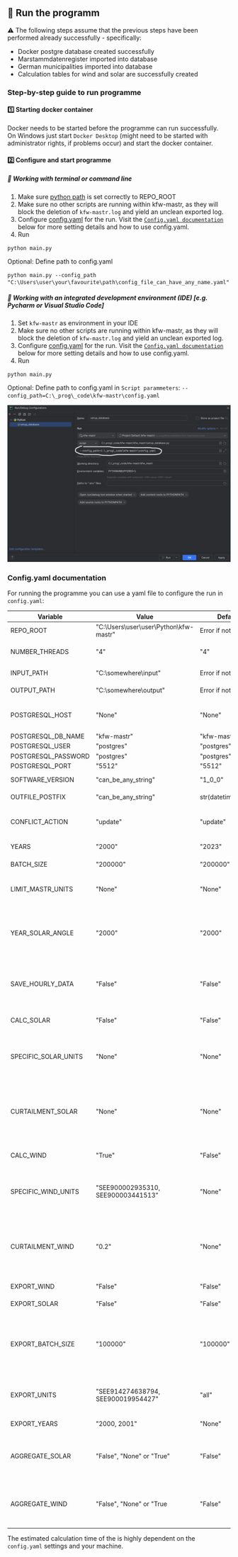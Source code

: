 ## :running: Run the programm

:warning: The following steps assume that the previous steps have been performed already successfully - specifically:
* Docker postgre database created successfully
* Marstammdatenregister imported into database
* German municipalities imported into database
* Calculation tables for wind and solar are successfully created

### Step-by-step guide to run programme

#### :one: Starting docker container

Docker needs to be started before the programme can run successfully. <br>
On Windows just start `Docker Desktop` (might need to be started with administrator rights, if problems occur) and start the docker container.

#### :two: Configure and start programme

##### :green_book: Working with terminal or command line

1. Make sure [python path](docs/setup_and_install.md#3-set-python-path) is set correctly to REPO_ROOT
2. Make sure no other scripts are running within kfw-mastr, as they will block the deletion of `kfw-mastr.log` and yield an unclean exported log.
3. Configure [config.yaml](config.yaml) for the run. Visit the [`Config.yaml documentation`](#configyaml-documentation) below for more setting details and how to use config.yaml.
4. Run 
```
python main.py
```
Optional: Define path to config.yaml
```
python main.py --config_path "C:\Users\user\your\favourite\path\config_file_can_have_any_name.yaml"
```

##### :orange_book: Working with an integrated development environment (IDE) [e.g. Pycharm or Visual Studio Code]

1. Set `kfw-mastr` as environment in your IDE
2. Make sure no other scripts are running within kfw-mastr, as they will block the deletion of `kfw-mastr.log` and yield an unclean exported log.
3. Configure [config.yaml](config.yaml) for the run. Visit the [`Config.yaml documentation`](#configyaml-documentation) below for more setting details and how to use config.yaml.
4. Run 
```
python main.py
```
Optional: Define path to config.yaml in `Script parammeters`: `--config_path=C:\_prog\_code\kfw-mastr\config.yaml`

![ide_script_parameters.png](docs/ide_script_parameters.png)



### Config.yaml documentation
For running the programme you can use a yaml file to configure the run in `config.yaml`:

| Variable             | Value                                      | Default             | Example                                             | Explanation                                                                                                                                                                    |
|----------------------|--------------------------------------------|---------------------|-----------------------------------------------------|--------------------------------------------------------------------------------------------------------------------------------------------------------------------------------|
| REPO_ROOT            | "C:\\Users\\user\\user\\Python\\kfw-mastr" | Error if not set    |                                                     | Specify path to cloned repo.                                                                                                                                                   |
| NUMBER_THREADS       | "4"                                        | "4"                 | "32"                                                | Specify number of threads for `get_solarposition()`.                                                                                                                           |
| INPUT_PATH           | "C:\\somewhere\\input"                     | Error if not set    |                                                     | Specify path to input folder with weather data.                                                                                                                                |
| OUTPUT_PATH          | "C:\\somewhere\\output"                    | Error if not set    |                                                     | Specify path to output folder.                                                                                                                                                 |
| POSTGRESQL_HOST      | "None"                                     | "None"              |                                                     | Optional: Needed if database is not setup locally, but e.g. in AZURE cloud.                                                                                                    |
| POSTGRESQL_DB_NAME   | "kfw-mastr"                                | "kfw-mastr"         |                                                     | DB name                                                                                                                                                                        |
| POSTGRESQL_USER      | "postgres"                                 | "postgres"          |                                                     | DB user                                                                                                                                                                        |
| POSTGRESQL_PASSWORD  | "postgres"                                 | "postgres"          |                                                     | DB password                                                                                                                                                                    |
| POSTGRESQL_PORT      | "5512"                                     | "5512"              |                                                     | Postgresql host port                                                                                                                                                           |
| SOFTWARE_VERSION     | "can_be_any_string"                        | "1_0_0"             | "1_12_0"                                            | Identifier for programme run.                                                                                                                                                  |
| OUTFILE_POSTFIX      | "can_be_any_string"                        | str(datetime.now()) | "2024-06-26_19-29-20"                               | Identifier for programme run.                                                                                                                                                  |
| CONFLICT_ACTION      | "update"                                   | "update"            | "update" or "skip_existing_row"                     | Decide what to do when calculation is performed for unit that exists already in result table                                                                                   |
| YEARS                | "2000"                                     | "2023"              | "2000, 2001, 2003, 2012, 2022, 2023"                | Specify years to calculate.                                                                                                                                                    |
| BATCH_SIZE           | "200000"                                   | "200000"            | "200"                                               | Defines number of units committed to db in batch.                                                                                                                              |
| LIMIT_MASTR_UNITS    | "None"                                     | "None"              | "21200"                                             | Limit how many MaStR units are loaded from Calculation_wind or Calculation_solar tables.                                                                                       |
| YEAR_SOLAR_ANGLE     | "2000"                                     | "2000"              | "2024"                                              | Defines both: 1. the year in `setup_database.py` for which the solar angles are pre-calculated and 2. the year solar angles are read from db tables `Calculation_solar_angles` |
| SAVE_HOURLY_DATA     | "False"                                    | "False"             | "True"                                              | If "True" the hourly calculated data will be saved to database. This will slow down the calculation process for many units.                                                    |
| CALC_SOLAR           | "False"                                    | "False"             |                                                     | If True, solar electricity generation and capacity factors will be calculated.                                                                                                 | 
| SPECIFIC_SOLAR_UNITS | "None"                                     | "None"              | "SEE900000245244, SEE900000175985, SEE900000473975" | Insert MaStR units. MaStR units from wind, will not yield any results (assuming each ID was only assigned once by BNetzA).                                                     |
| CURTAILMENT_SOLAR    | "None"                                     | "None"              | "0.2"                                               | Value between [0, 1]. Curtailment 20% (20% electricity will be dumped). Each hour will be multiplied with 0.8, which equals 80% of maximal theoretical electricity production. |
| CALC_WIND            | "True"                                     | "False"             |                                                     | If True, wind electricity generation and capacity factors will be calculated.                                                                                                  |
| SPECIFIC_WIND_UNITS  | "SEE900002935310, SEE900003441513"         | "None"              | "SEE900018842459, SEE900019954427, SEE900052108511" | Insert MaStR units. MaStR units from Solar, will not yield any results (assuming each ID was only assigned once by BNetzA).                                                    |
| CURTAILMENT_WIND     | "0.2"                                      | "None"              | "0.2"                                               | Value between [0, 1]. Curtailment 20% (20% electricity will be dumped). Each hour will be multiplied with 0.8, which equals 80% of maximal theoretical electricity production. |
| EXPORT_WIND          | "False"                                    | "False"             | "True"                                              | If "True" wind units are exported.                                                                                                                                             |
| EXPORT_SOLAR         | "False"                                    | "False"             | "True"                                              | If "True" solar units are exported.                                                                                                                                            |
| EXPORT_BATCH_SIZE    | "100000"                                   | "100000"            | "250"                                               | Especially the solar export can be very memory demanding with 4 million rows. Thus, EXPORT_BATCH_SIZE offers the option to export in batches for older machines.               |
| EXPORT_UNITS         | "SEE914274638794, SEE900019954427"         | "all"               | "SEE900006739006, SEE900067974880"                  | Option to export specific MaStR units. Wind and solar units can be inserted together in EXPORT_UNITS.                                                                          |
| EXPORT_YEARS         | "2000, 2001"                               | "None"              | "2000, 2001, 2022, 2023"                            | Defines the years to export from database                                                                                                                                      |
| AGGREGATE_SOLAR      | "False", "None" or "True"                  | "False"             | "True"                                              | Defines wheater an aggreation of solar panels results should be perfomaned, see /ouput/AGGREGATION.md for details                                                              |
| AGGREGATE_WIND       | "False", "None" or "True                   | "False"             | "True"                                              | Defines wheater an aggreation of wind turbines results should be perfomaned, see /ouput/AGGREGATION.md for details                                                             |


The estimated calculation time of the is highly dependent on the `config.yaml` settings and your machine.
